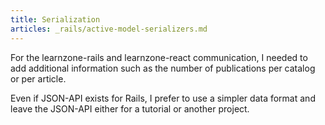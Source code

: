 ```yaml
---
title: Serialization
articles: _rails/active-model-serializers.md
---
```


For the learnzone-rails and learnzone-react communication, I needed to add additional
information such as the number of publications per catalog or per article. 

Even if JSON-API exists for Rails, I prefer to use a simpler data format and 
leave the JSON-API either for a tutorial or another project.
